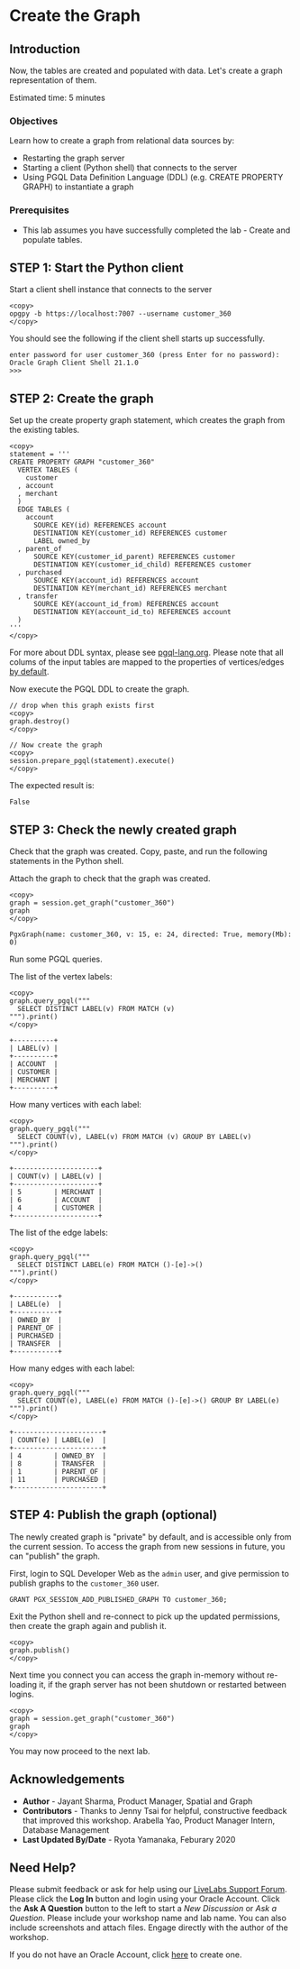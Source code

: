 # Create the Graph

## Introduction

Now, the tables are created and populated with data. Let's create a graph representation of them.

Estimated time: 5 minutes

### Objectives

Learn how to create a graph from relational data sources by:
- Restarting the graph server
- Starting a client (Python shell) that connects to the server
- Using PGQL Data Definition Language (DDL) (e.g. CREATE PROPERTY GRAPH) to instantiate a graph

### Prerequisites

- This lab assumes you have successfully completed the lab - Create and populate tables.

## **STEP 1:** Start the Python client

Start a client shell instance that connects to the server

```
<copy>
opgpy -b https://localhost:7007 --username customer_360
</copy>
```

You should see the following if the client shell starts up successfully.

```
enter password for user customer_360 (press Enter for no password):
Oracle Graph Client Shell 21.1.0
>>>
```

## **STEP 2:** Create the graph

Set up the create property graph statement, which creates the graph from the existing tables.

```    
<copy>
statement = '''
CREATE PROPERTY GRAPH "customer_360"
  VERTEX TABLES (
    customer
  , account
  , merchant
  )
  EDGE TABLES (
    account
      SOURCE KEY(id) REFERENCES account
      DESTINATION KEY(customer_id) REFERENCES customer
      LABEL owned_by
  , parent_of
      SOURCE KEY(customer_id_parent) REFERENCES customer
      DESTINATION KEY(customer_id_child) REFERENCES customer
  , purchased
      SOURCE KEY(account_id) REFERENCES account
      DESTINATION KEY(merchant_id) REFERENCES merchant
  , transfer
      SOURCE KEY(account_id_from) REFERENCES account
      DESTINATION KEY(account_id_to) REFERENCES account
  )
'''
</copy>
```

For more about DDL syntax, please see [pgql-lang.org](https://pgql-lang.org/spec/1.3/#create-property-graph). Please note that all colums of the input tables are mapped to the properties of vertices/edges [by default](https://pgql-lang.org/spec/1.3/#properties). 

Now execute the PGQL DDL to create the graph.

```
// drop when this graph exists first
<copy>
graph.destroy()
</copy>
```

```
// Now create the graph 
<copy>
session.prepare_pgql(statement).execute()
</copy>
```

The expected result is:
```
False
```

## **STEP 3:** Check the newly created graph

Check that the graph was created. Copy, paste, and run the following statements in the Python shell.

Attach the graph to check that the graph was created.
```
<copy>
graph = session.get_graph("customer_360")
graph
</copy>

PgxGraph(name: customer_360, v: 15, e: 24, directed: True, memory(Mb): 0)
```

Run some PGQL queries.

The list of the vertex labels:
```
<copy>
graph.query_pgql("""
  SELECT DISTINCT LABEL(v) FROM MATCH (v)
""").print()
</copy>

+----------+
| LABEL(v) |
+----------+
| ACCOUNT  |
| CUSTOMER |
| MERCHANT |
+----------+
```

How many vertices with each label:
```
<copy>
graph.query_pgql("""
  SELECT COUNT(v), LABEL(v) FROM MATCH (v) GROUP BY LABEL(v)
""").print()
</copy>

+---------------------+
| COUNT(v) | LABEL(v) |
+---------------------+
| 5        | MERCHANT |
| 6        | ACCOUNT  |
| 4        | CUSTOMER |
+---------------------+
```

The list of the edge labels:
```
<copy>
graph.query_pgql("""
  SELECT DISTINCT LABEL(e) FROM MATCH ()-[e]->()
""").print()
</copy>

+-----------+
| LABEL(e)  |
+-----------+
| OWNED_BY  |
| PARENT_OF |
| PURCHASED |
| TRANSFER  |
+-----------+
```

How many edges with each label:
```
<copy>
graph.query_pgql("""
  SELECT COUNT(e), LABEL(e) FROM MATCH ()-[e]->() GROUP BY LABEL(e)
""").print()
</copy>

+----------------------+
| COUNT(e) | LABEL(e)  |
+----------------------+
| 4        | OWNED_BY  |
| 8        | TRANSFER  |
| 1        | PARENT_OF |
| 11       | PURCHASED |
+----------------------+
```

## **STEP 4:** Publish the graph (optional)

The newly created graph is "private" by default, and is accessible only from the current session. To access the graph from new sessions in future, you can "publish" the graph.

First, login to SQL Developer Web as the `admin` user, and give permission to publish graphs to the `customer_360` user.
```
GRANT PGX_SESSION_ADD_PUBLISHED_GRAPH TO customer_360;
```

Exit the Python shell and re-connect to pick up the updated permissions, then create the graph again and publish it.
```
<copy>
graph.publish()
</copy>
```

Next time you connect you can access the graph in-memory without re-loading it, if the graph server has not been shutdown or restarted between logins.
```
<copy>
graph = session.get_graph("customer_360")
graph
</copy>
```

You may now proceed to the next lab.

## Acknowledgements

- **Author** - Jayant Sharma, Product Manager, Spatial and Graph
- **Contributors** - Thanks to Jenny Tsai for helpful, constructive feedback that improved this workshop. Arabella Yao, Product Manager Intern, Database Management
- **Last Updated By/Date** - Ryota Yamanaka, Feburary 2020

## Need Help?
Please submit feedback or ask for help using our [LiveLabs Support Forum](https://community.oracle.com/tech/developers/categories/oracle-graph). Please click the **Log In** button and login using your Oracle Account. Click the **Ask A Question** button to the left to start a *New Discussion* or *Ask a Question*.  Please include your workshop name and lab name.  You can also include screenshots and attach files.  Engage directly with the author of the workshop.

If you do not have an Oracle Account, click [here](https://profile.oracle.com/myprofile/account/create-account.jspx) to create one.
